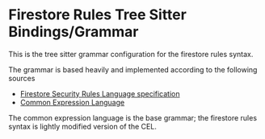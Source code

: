 # Firestore Rules Tree Sitter Bindings/Grammar

This is the tree sitter grammar configuration for the firestore rules syntax.

The grammar is based heavily and implemented according to the following sources

- [Firestore Security Rules Language specification](https://firebase.google.com/docs/rules/rules-language#firestore)
- [Common Expression Language](https://github.com/google/cel-spec/blob/master/doc/langdef.md)

The common expression language is the base grammar; the firestore rules syntax is lightly modified version of the CEL.
